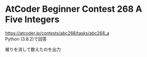 # AtCoder Beginner Contest 268 A Five Integers  
https://atcoder.jp/contests/abc268/tasks/abc268_a  
Python (3.8.2)で回答  

被りを消して数えたのを出力
